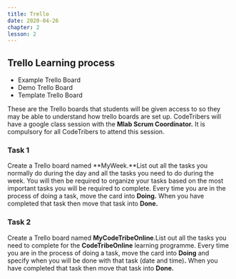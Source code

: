 ```yaml
---
title: Trello
date: 2020-04-26
chapter: 2
lesson: 2
---
```


## Trello Learning process

- Example Trello Board
- Demo Trello Board
- Template Trello Board

These are the Trello boards that students will be given access to so they may be able to understand how trello boards are set up. CodeTribers will have a google class session with the  **Mlab Scrum Coordinator.** It is compulsory for all CodeTribers to attend this session.

### Task 1

Create a Trello board named **MyWeek.**List out all the tasks you normally do during the day and all the tasks you need to do during the week.
You will then be required to organize your tasks based on the most important tasks you will be required to complete. Every time you are in the process of doing a task, move the card into **Doing.** When you have completed that task then move that task into **Done.** 

### Task 2

Create a Trello board named **MyCodeTribeOnline**.List out all the tasks you need to complete for the **CodeTribeOnline** learning programme.  Every time you are in the process of doing a task, move the card into **Doing** and specify when you will be done with that task (date and time)**.** When you have completed that task then move that task into **Done.** 